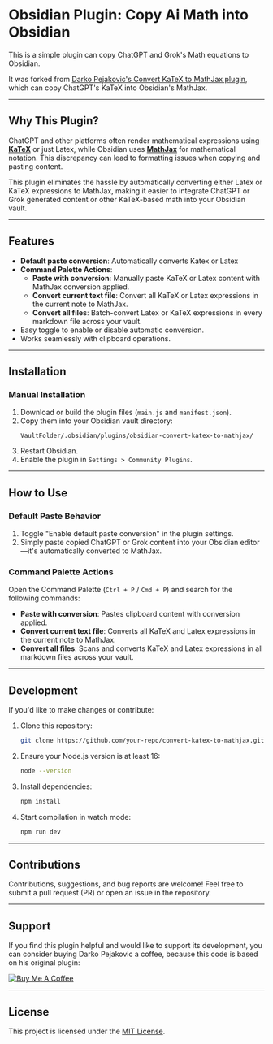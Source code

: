 # Obsidian Plugin: Copy Ai Math into Obsidian

This is a simple plugin can copy ChatGPT and Grok's Math equations to Obsidian. 

It was forked from [Darko Pejakovic's Convert KaTeX to MathJax plugin](https://github.com/pejakovic/obsidian-convert-katex-to-mathjax), which can copy ChatGPT's KaTeX into Obsidian's MathJax.

---

## **Why This Plugin?**

  ChatGPT and other platforms often render mathematical expressions using [**KaTeX**](https://katex.org) or just Latex, while Obsidian uses [**MathJax**](https://www.mathjax.org) for mathematical notation. This discrepancy can lead to formatting issues when copying and pasting content.

This plugin eliminates the hassle by automatically converting either Latex or KaTeX expressions to MathJax, making it easier to integrate ChatGPT or Grok generated content or other KaTeX-based math into your Obsidian vault.

---

## **Features**

- **Default paste conversion**: Automatically converts Katex or Latex
- **Command Palette Actions**:
  - **Paste with conversion**: Manually paste KaTeX or Latex content with MathJax conversion applied.
  - **Convert current text file**: Convert all KaTeX or Latex expressions in the current note to MathJax.
  - **Convert all files**: Batch-convert Latex or KaTeX expressions in every markdown file across your vault.
- Easy toggle to enable or disable automatic conversion.
- Works seamlessly with clipboard operations.

---

## **Installation**

### **Manual Installation**
1. Download or build the plugin files (`main.js` and `manifest.json`).
2. Copy them into your Obsidian vault directory:
   ```
   VaultFolder/.obsidian/plugins/obsidian-convert-katex-to-mathjax/
   ```
3. Restart Obsidian.
4. Enable the plugin in `Settings > Community Plugins`.

---

## **How to Use**

### **Default Paste Behavior**
1. Toggle "Enable default paste conversion" in the plugin settings.
2. Simply paste copied ChatGPT or Grok content into your Obsidian editor—it's automatically converted to MathJax.

### **Command Palette Actions**
Open the Command Palette (`Ctrl + P` / `Cmd + P`) and search for the following commands:
- **Paste with conversion**: Pastes clipboard content with conversion applied.
- **Convert current text file**: Converts all KaTeX and Latex expressions in the current note to MathJax.
- **Convert all files**: Scans and converts KaTeX and Latex expressions in all markdown files across your vault.

---

## **Development**

If you'd like to make changes or contribute:
1. Clone this repository:
   ```bash
   git clone https://github.com/your-repo/convert-katex-to-mathjax.git
   ```
2. Ensure your Node.js version is at least 16:
   ```bash
   node --version
   ```
3. Install dependencies:
   ```bash
   npm install
   ```
4. Start compilation in watch mode:
   ```bash
   npm run dev
   ```

---

## **Contributions**
Contributions, suggestions, and bug reports are welcome! Feel free to submit a pull request (PR) or open an issue in the repository.

---

## **Support**

If you find this plugin helpful and would like to support its development, you can consider buying Darko Pejakovic a coffee, because this code is based on his original plugin:

[![Buy Me A Coffee](https://www.buymeacoffee.com/assets/img/custom_images/orange_img.png)](https://www.buymeacoffee.com/darkopejakovic)

---

## **License**

This project is licensed under the [MIT License](LICENSE).